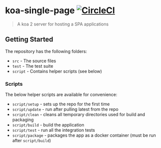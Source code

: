 # koa-single-page [![CircleCI](https://circleci.com/gh/sandcastle/koa-single-page/tree/master.svg?style=svg)](https://circleci.com/gh/sandcastle/koa-single-page/tree/master)

> A koa 2 server for hosting a SPA applications


## Getting Started

The repository has the following folders:

- `src` - The source files
- `test` - The test suite
- `script` - Contains helper scripts (see below)

### Scripts

The below helper scripts are available for convenience:

- `script/setup` - sets up the repo for the first time
- `script/update` - run after pulling latest from the repo
- `script/clean` - cleans all temporary directories used for build and packaging
- `script/build` - build the application
- `script/test` - run all the integration tests
- `script/package` - packages the app as a docker container (must be run after `script/build`)
